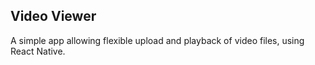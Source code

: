 ## Video Viewer

A simple app allowing flexible upload and playback of video files, using React Native.
